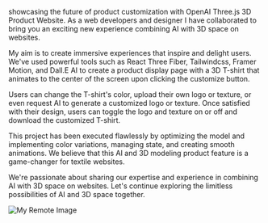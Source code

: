 showcasing the future of product customization with OpenAI Three.js 3D Product Website. As a web developers and designer I have collaborated to bring you an exciting new experience combining AI with 3D space on websites.

My aim is to create immersive experiences that inspire and delight users. We've used powerful tools such as React Three Fiber, Tailwindcss, Framer Motion, and Dall.E AI to create a product display page with a 3D T-shirt that animates to the center of the screen upon clicking the customize button.

Users can change the T-shirt's color, upload their own logo or texture, or even request AI to generate a customized logo or texture. Once satisfied with their design, users can toggle the logo and texture on or off and download the customized T-shirt.

This project has been executed flawlessly by optimizing the model and implementing color variations, managing state, and creating smooth animations. We believe that this AI and 3D modeling product feature is a game-changer for textile websites.

We're passionate about sharing our expertise and experience in combining AI with 3D space on websites. Let's continue exploring the limitless possibilities of AI and 3D space together.

![My Remote Image]([https://www.dropbox.com/s/.../my-remote-image.jpg?dl=0](https://media.licdn.com/dms/image/D5622AQFtQJOnLXjgKA/feedshare-shrink_2048_1536/0/1680697085172?e=1683763200&v=beta&t=L5EeMY_xwcoT58oE88TRsgmP-OH2Khew409V2KLbIQI))
